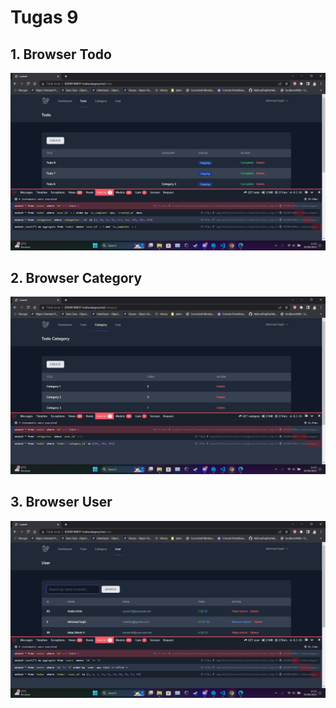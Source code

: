 # Tugas 9

## 1.  Browser Todo
![Alt text](screenshot/tugas9/Browser%20Todo.png)
## 2.  Browser Category
![Alt text](screenshot/tugas9/Browser%20%20Category.png)
## 3.  Browser User
![Alt text](screenshot/tugas9/Browser%20User.png)

